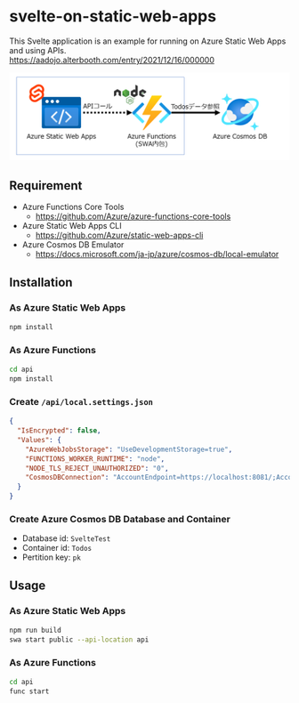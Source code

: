 # svelte-on-static-web-apps
This Svelte application is an example for running on Azure Static Web Apps and using APIs.  
https://aadojo.alterbooth.com/entry/2021/12/16/000000  

![architecture](./svelte-on-static-web-apps.png)

## Requirement
- Azure Functions Core Tools
  - https://github.com/Azure/azure-functions-core-tools
- Azure Static Web Apps CLI
  - https://github.com/Azure/static-web-apps-cli
- Azure Cosmos DB Emulator
  - https://docs.microsoft.com/ja-jp/azure/cosmos-db/local-emulator

## Installation
### As Azure Static Web Apps

```bash
npm install
```

### As Azure Functions

```bash
cd api
npm install
```

### Create `/api/local.settings.json`

```json
{
  "IsEncrypted": false,
  "Values": {
    "AzureWebJobsStorage": "UseDevelopmentStorage=true",
    "FUNCTIONS_WORKER_RUNTIME": "node",
    "NODE_TLS_REJECT_UNAUTHORIZED": "0",
    "CosmosDBConnection": "AccountEndpoint=https://localhost:8081/;AccountKey=C2y6yDjf5/R+ob0N8A7Cgv30VRDJIWEHLM+4QDU5DE2nQ9nDuVTqobD4b8mGGyPMbIZnqyMsEcaGQy67XIw/Jw=="
  }
}
```

### Create Azure Cosmos DB Database and Container
- Database id: `SvelteTest`
- Container id: `Todos`
- Pertition key: `pk`

## Usage
### As Azure Static Web Apps

```bash
npm run build
swa start public --api-location api
```

### As Azure Functions

```bash
cd api
func start
```
